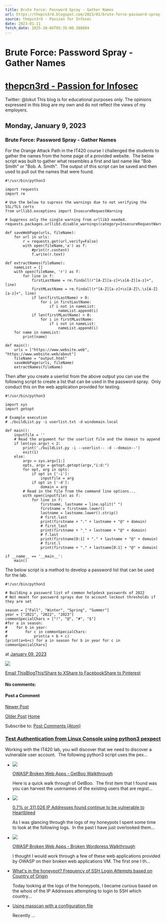 ```yaml
---
title: Brute Force: Password Spray - Gather Names
url: https://thepcn3rd.blogspot.com/2023/01/brute-force-password-spray-gather-names.html
source: thepcn3rd - Passion for Infosec
date: 2023-01-11
fetch_date: 2025-10-04T03:35:00.308804
---
```


# Brute Force: Password Spray - Gather Names

# [thepcn3rd - Passion for Infosec](https://thepcn3rd.blogspot.com/)

Twitter: @lokut
This blog is for educational purposes only. The opinions expressed in this blog are my own and do not reflect the views of my employers.

## Monday, January 9, 2023

### Brute Force: Password Spray - Gather Names

For the Orange Attack Path in the IT420 course I challenged the students to gather the names from the home page of a provided website.  The below script was built to gather what resembles a first and last name like "Bob Smith" or "Bob. A. Smith".  The output of this script can be saved and then used to pull out the names that were found.

```
#!/usr/bin/python3

import requests
import re

# Use the below to supress the warnings due to not verifying the SSL/TLS certs
from urllib3.exceptions import InsecureRequestWarning

# Suppress only the single warning from urllib3 needed.
requests.packages.urllib3.disable_warnings(category=InsecureRequestWarning)

def saveWebPage(urls, fileName):
    for url in urls:
        r = requests.get(url,verify=False)
        with open(fileName,'a') as f:
            #print(r.content)
            f.write(r.text)

def extractNames(fileName):
    nameList = []
    with open(fileName, 'r') as f:
        for line in f:
            firstLastName = re.findall(r"[A-Z][a-z]+\s[A-Z][a-z]+", line)
            firstMLastName = re.findall(r"[A-Z][a-z]+\s[A-Z]\.\s[A-Z][a-z]+", line)
            if len(firstLastName) > 0:
                for i in firstLastName:
                    if i not in nameList:
                        nameList.append(i)
            if len(firstMLastName) > 0:
                for i in firstMLastName:
                    if i not in nameList:
                        nameList.append(i)
    for name in nameList:
        print(name)

def main():
    urls = ["https://www.website.web", "https://www.website.web/about"]
    fileName = "output.html"
    saveWebPage(urls, fileName)
    extractNames(fileName)
```

Then after you create a userlist from the above output you can use the following script to create a list that can be used in the password spray.  Only conduct this on the web application provided for testing.

```
#!/usr/bin/python3

import sys
import getopt

# Example execution
# ./buildList.py -i userlist.txt -d windomain.local

def main():
    inputfile = ''
    # Read the argument for the userlist file and the domain to append
    if len(sys.argv) < 2:
        print('./buildList.py -i --userlist-- -d --domain--')
        exit(1)
    else:
        argv = sys.argv[1:]
        opts, argv = getopt.getopt(argv,"i:d:")
        for opt, arg in opts:
            if opt in ['-i']:
                inputfile = arg
            if opt in ['-d']:
                domain = arg
        # Read in the file from the command line options...
        with open(inputfile) as f:
            for line in f:
                firstname, lastname = line.split(" ")
                firstname = firstname.lower()
                lastname = lastname.lower().strip()
                # first.last
                print(firstname + "." + lastname + "@" + domain)
                # first_last
                print(firstname + "_" + lastname + "@" + domain)
                # f.last
                print(firstname[0:1] + "." + lastname + "@" + domain)
                # first.l
                print(firstname + "." + lastname[0:1] + "@" + domain)

if __name__ == '__main__':
    main()
```

The below script is a method to develop a password list that can be used for the lab.

```
#!/usr/bin/python3

# Building a password list of common helpdesk passwords of 2022
# Not meant for password sprays due to account lockout thresholds if they are set

season = ["Fall", "Winter", "Spring", "Summer"]
year = ["2021", "2022", "2023"]
commonSpecialChars = ["!", "@", "#", "$"]
#for a in season:
#    for b in year:
#        for c in commonSpecialChars:
#            print(a + b + c)
[print(a+b+c) for a in season for b in year for c in commonSpecialChars]
```

at
[January 09, 2023](https://thepcn3rd.blogspot.com/2023/01/brute-force-password-spray-gather-names.html "permanent link")

[![](https://resources.blogblog.com/img/icon18_edit_allbkg.gif)](https://www.blogger.com/post-edit.g?blogID=450247628992736477&postID=1669563849413889031&from=pencil "Edit Post")

[Email This](https://www.blogger.com/share-post.g?blogID=450247628992736477&postID=1669563849413889031&target=email "Email This")[BlogThis!](https://www.blogger.com/share-post.g?blogID=450247628992736477&postID=1669563849413889031&target=blog "BlogThis!")[Share to X](https://www.blogger.com/share-post.g?blogID=450247628992736477&postID=1669563849413889031&target=twitter "Share to X")[Share to Facebook](https://www.blogger.com/share-post.g?blogID=450247628992736477&postID=1669563849413889031&target=facebook "Share to Facebook")[Share to Pinterest](https://www.blogger.com/share-post.g?blogID=450247628992736477&postID=1669563849413889031&target=pinterest "Share to Pinterest")

#### No comments:

#### Post a Comment

[Newer Post](https://thepcn3rd.blogspot.com/2023/01/setup-crontab-for-www-data.html "Newer Post")

[Older Post](https://thepcn3rd.blogspot.com/2021/11/simple-php-listener-on-udp-10000.html "Older Post")
[Home](https://thepcn3rd.blogspot.com/)

Subscribe to:
[Post Comments (Atom)](https://thepcn3rd.blogspot.com/feeds/1669563849413889031/comments/default)

### [Test Authentication from Linux Console using python3 pexpect](https://thepcn3rd.blogspot.com/2023/01/test-authentication-from-linux-console.html)

Working with the IT420 lab, you will discover that we need to discover a vulnerable user account.  The following python3 script uses the pex...

* [![](https://blogger.googleusercontent.com/img/b/R29vZ2xl/AVvXsEhYibk9C-SKPTd_Dxp0JFHv9abAT_RTwNOMLheOB5Bw0O5fRzu_kWE-JSDpDn4gnP49i74gKT6UiOyUHPjFdntq335wsNs8M9B_NFms1725AYh2k7B2I3-sTsMxtqh45Uq0hiz24m8W8wI/w72-h72-p-k-no-nu/Selection_016.png)](https://thepcn3rd.blogspot.com/2015/04/owasp-broken-web-apps-getboo-walkthrough.html)

  [OWASP Broken Web Apps - GetBoo Walkthrough](https://thepcn3rd.blogspot.com/2015/04/owasp-broken-web-apps-getboo-walkthrough.html)

  Here is a quick walk through of GetBoo.  The first item that I found was you can harvest the usernames of the existing users that are regist...
* [![](https://blogger.googleusercontent.com/img/b/R29vZ2xl/AVvXsEgo8fg35w1-49ORqz0aLkEnSJvZZhEGpot4h552dq_D0KLtpKLs5AO_tthgUHnKoPV8G36Z840qPox06iz6jvFKum-Cvk4kcSiCJ9tdO9ZMSeHEmt5FcrV_sTK_wITnit5bm9aXKFkL4Aw/w72-h72-p-k-no-nu/Selection_025.png)](https://thepcn3rd.blogspot.com/2015/04/07-of-ip-addresses-continue-to-be.html)

  [0.7% or 311,026 IP Addresses found continue to be vulnerable to Heartbleed](https://thepcn3rd.blogspot.com/2015/04/07-of-ip-addresses-continue-to-be.html)

  As I was glancing through the logs of my honeypots I spent some time to look at the following logs.  In the past I have just overlooked them...
* [![](https://blogger.googleusercontent.com/img/b/R29vZ2xl/AVvXsEhhPqelQvMM6tetp3p0adCVe70liwYlI96lXKnVTJBicB9MawstZDwbvYBSAmURF3PBqgNG2Wa3BiGhiKnC0UGcHR1W93TzCdeaEBXqIWL1PvsQZu5noB-Q_NL-SQzoEM0xOAXZl4nPbgo/w72-h72-p-k-no-nu/Selection_006.png)](https://thepcn3rd.blogspot.com/2015/04/owasp-broken-web-apps-broken-wordpress.html)

  [OWASP Broken Web Apps - Broken Wordpress Walkthrough](https://thepcn3rd.blogspot.com/2015/04/owasp-broken-web-apps-broken-wordpress.html)

  I thought I would work through a few of these web applications provided by OWASP on their broken web applications VM. The first one I th...
* [What's in the honeypot? Frequency of SSH Login Attempts based on Country of Origin](https://thepcn3rd.blogspot.com/2015/04/whats-in-honeypot-frequency-of-ssh.html)

  Today looking at the logs of the honeypots, I became curious based on the whois of the IP Addresses attempting to login to SSH which country...
* [Using masscan with a configuration file](https://thepcn3rd.blogspot.com/2015/11/using-masscan-with-configuration-file.html)

  Recently ...